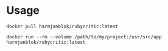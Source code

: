 # Usage

    docker pull harmjanblok/rubycritic:latest

    docker run --rm --volume /path/to/my/project:/usr/src/app harmjanblok/rubycritic:latest
